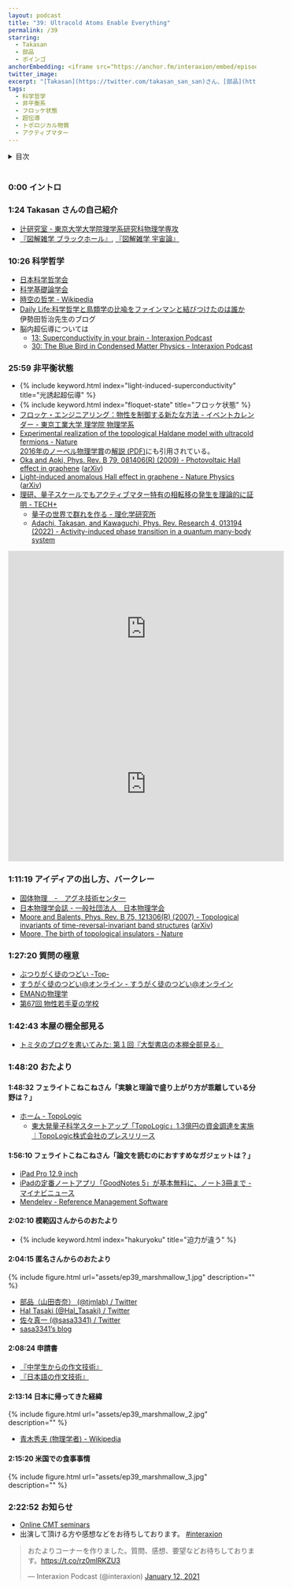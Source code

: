 ```yaml
---
layout: podcast
title: "39: Ultracold Atoms Enable Everything"
permalink: /39
starring:
  - Takasan
  - 部品
  - ボインゴ
anchorEmbedding: <iframe src="https://anchor.fm/interaxion/embed/episodes/39-Ultracold-Atoms-Enable-Everything-Takasan--Buhin--Boingo-e1lssr6" height="102px" width="100%" frameborder="0" scrolling="no"></iframe>
twitter_image: 
excerpt: "[Takasan](https://twitter.com/takasan_san_san)さん、[部品](https://twitter.com/tjmlab)、[ボインゴ](https://twitter.com/toshakuukan)で科学哲学、非平衡物理 (フロッケ状態、アクティブマター) などについて話しました。"
tags:
  - 科学哲学
  - 非平衡系
  - フロッケ状態
  - 超伝導
  - トポロジカル物質
  - アクティブマター
---
```


<details>
<!-- https://github.com/gettalong/kramdown/issues/155#issuecomment-339793629 -->
<summary markdown='span'>目次</summary>
<nav>
  * this unordered seed list will be replaced by toc as unordered list
  {:toc}
<!-- https://stackoverflow.com/a/38419441/11480802 -->
</nav>
</details>
<br>

### 0:00 イントロ

### 1:24 Takasan さんの自己紹介

- [辻研究室 - 東京大学大学院理学系研究科物理学専攻](http://dyn.phys.s.u-tokyo.ac.jp/home/)
- [『図解雑学 ブラックホール』](https://amzn.to/3MZ74IF), [『図解雑学 宇宙論』](https://amzn.to/3N6sbc2)

### 10:26 科学哲学

- [日本科学哲学会](http://pssj.info/)
- [科学基礎論学会](https://phsc.jp/)
- [時空の哲学 - Wikipedia](https://ja.wikipedia.org/wiki/%E6%99%82%E7%A9%BA%E3%81%AE%E5%93%B2%E5%AD%A6)
- [Daily Life:科学哲学と鳥類学の比喩をファインマンと結びつけたのは誰か](http://blog.livedoor.jp/iseda503/archives/1902793.html)  
  伊勢田哲治先生のブログ
- 脳内超伝導については
  - [13: Superconductivity in your brain - Interaxion Podcast](https://interaxion-podcast.github.io/13)
  - [30: The Blue Bird in Condensed Matter Physics - Interaxion Podcast](https://interaxion-podcast.github.io/30)

### 25:59 非平衡状態

- {% include keyword.html index="light-induced-superconductivity" title="光誘起超伝導" %}
- {% include keyword.html index="floquet-state" title="フロッケ状態" %}
- [フロッケ・エンジニアリング：物性を制御する新たな方法 - イベントカレンダー - 東京工業大学 理学院 物理学系](https://educ.titech.ac.jp/phys/event_information/2017/054035.html)
- [Experimental realization of the topological Haldane model with ultracold fermions - Nature](https://www.nature.com/articles/nature13915)  
  [2016年のノーベル物理学賞](https://www.nobelprize.org/prizes/physics/2016/summary/)の[解説 (PDF)](https://www.nobelprize.org/uploads/2018/06/advanced-physicsprize2016.pdf)にも引用されている。
- [Oka and Aoki, Phys. Rev. B 79, 081406(R) (2009) - Photovoltaic Hall effect in graphene](https://journals.aps.org/prb/abstract/10.1103/PhysRevB.79.081406) ([arXiv](https://arxiv.org/abs/0807.4767))
- [Light-induced anomalous Hall effect in graphene - Nature Physics](https://www.nature.com/articles/s41567-019-0698-y) ([arXiv](https://arxiv.org/abs/1811.03522))
- [理研、量子スケールでもアクティブマター特有の相転移の発生を理論的に証明 - TECH+](https://news.mynavi.jp/techplus/article/20220322-2299852/)
  - [量子の世界で群れを作る - 理化学研究所](https://www.riken.jp/press/2022/20220317_1/index.html)
  - [Adachi, Takasan, and Kawaguchi, Phys. Rev. Research 4, 013194 (2022) - Activity-induced phase transition in a quantum many-body system](https://journals.aps.org/prresearch/abstract/10.1103/PhysRevResearch.4.013194)

<div style="text-align: center;">
<iframe width="560" height="315" src="https://www.youtube.com/embed/v3rjXIipNpE" title="YouTube video player" frameborder="0" allow="accelerometer; autoplay; clipboard-write; encrypted-media; gyroscope; picture-in-picture" allowfullscreen></iframe>

<iframe width="560" height="315" src="https://www.youtube.com/embed/Ui7KsHLkRc4" title="YouTube video player" frameborder="0" allow="accelerometer; autoplay; clipboard-write; encrypted-media; gyroscope; picture-in-picture" allowfullscreen></iframe>
</div>

### 1:11:19 アイディアの出し方、バークレー

- [固体物理　-　アグネ技術センター](https://www.agne.co.jp/kotaibutsuri/)
- [日本物理学会誌 - 一般社団法人　日本物理学会](https://www.jps.or.jp/books/gakkaishi.php)
- [Moore and Balents, Phys. Rev. B 75, 121306(R) (2007) - Topological invariants of time-reversal-invariant band structures](https://journals.aps.org/prb/abstract/10.1103/PhysRevB.75.121306) ([arXiv](https://arxiv.org/abs/cond-mat/0607314))
- [Moore, The birth of topological insulators - Nature](https://www.nature.com/articles/nature08916)

### 1:27:20 質問の極意

- [ぶつりがく徒のつどい -Top-](http://physicstsudoi.client.jp/)
- [すうがく徒のつどい@オンライン - すうがく徒のつどい@オンライン](https://tsudoionline.netlify.app/)
- [EMANの物理学](https://eman-physics.net/)
- [第67回 物性若手夏の学校](https://cmpss.jp/index.php)

### 1:42:43 本屋の棚全部見る

- [トミタのブログを書いてみた: 第１回『大型書店の本棚全部見る』](http://tomitanoblogwokaitemita.blogspot.com/2018/08/blog-post_17.html)

### 1:48:20 おたより

#### 1:48:32 フェライトこねこねさん「実験と理論で盛り上がり方が乖離している分野は？」

- [ホーム - TopoLogic](https://www.topologic.jp/)
  - [東大発量子科学スタートアップ「TopoLogic」1.3億円の資金調達を実施｜TopoLogic株式会社のプレスリリース](https://prtimes.jp/main/html/rd/p/000000003.000094429.html)

#### 1:56:10 フェライトこねこねさん「論文を読むのにおすすめなガジェットは？」

- [iPad Pro 12.9 inch](https://amzn.to/3OmBQwK)
- [iPadの定番ノートアプリ「GoodNotes 5」が基本無料に、ノート3冊まで - マイナビニュース](https://news.mynavi.jp/article/20220407-2315800/)
- [Mendeley - Reference Management Software](https://www.mendeley.com/)

#### 2:02:10 模範囚さんからのおたより

- {% include keyword.html index="hakuryoku" title="迫力が違う" %}

#### 2:04:15 匿名さんからのおたより

{% include figure.html url="assets/ep39_marshmallow_1.jpg" description="" %}

- [部品（山田杏奈） (@tjmlab) / Twitter](https://twitter.com/tjmlab)
- [Hal Tasaki (@Hal_Tasaki) / Twitter](https://twitter.com/Hal_Tasaki)
- [佐々真一 (@sasa3341) / Twitter](https://twitter.com/sasa3341)
- [sasa3341’s blog](https://sasa3341.hatenadiary.jp/)

#### 2:08:24 申請書

- [『中学生からの作文技術』](https://amzn.to/3A6v4qv)
- [『日本語の作文技術』](https://amzn.to/3QM8ppl)

#### 2:13:14 日本に帰ってきた経緯

{% include figure.html url="assets/ep39_marshmallow_2.jpg" description="" %}

- [青木秀夫 (物理学者) - Wikipedia](https://ja.wikipedia.org/wiki/%E9%9D%92%E6%9C%A8%E7%A7%80%E5%A4%AB_(%E7%89%A9%E7%90%86%E5%AD%A6%E8%80%85))

#### 2:15:20 米国での食事事情

{% include figure.html url="assets/ep39_marshmallow_3.jpg" description="" %}

### 2:22:52 お知らせ

- [Online CMT seminars](https://shinaoka.github.io/online_CMT_seminars/)
- 出演して頂ける方や感想などをお待ちしております。 [#interaxion](https://twitter.com/hashtag/interaxion)

<blockquote class="twitter-tweet tw-align-center"><p lang="ja" dir="ltr">おたよりコーナーを作りました。質問、感想、要望などお待ちしております。<a href="https://t.co/rz0mlRKZU3">https://t.co/rz0mlRKZU3</a></p>— Interaxion Podcast (@interaxion) <a href="https://twitter.com/interaxion/status/1348936492488421378?ref_src=twsrc%5Etfw">January 12, 2021</a>
</blockquote> <script async src="https://platform.twitter.com/widgets.js" charset="utf-8"></script>
